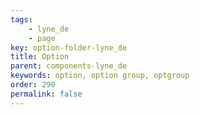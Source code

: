 ```yaml
---
tags: 
    - lyne_de
    - page
key: option-folder-lyne_de
title: Option
parent: components-lyne_de
keywords: option, option group, optgroup
order: 290
permalink: false
---
```

